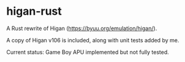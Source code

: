 # higan-rust
A Rust rewrite of Higan (https://byuu.org/emulation/higan/).

A copy of Higan v106 is included, along with unit tests added by me.

Current status: Game Boy APU implemented but not fully tested.
